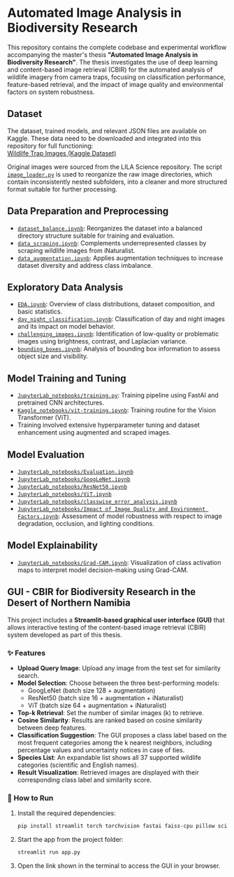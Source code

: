 # Automated Image Analysis in Biodiversity Research

This repository contains the complete codebase and experimental workflow accompanying the master's thesis **"Automated Image Analysis in Biodiversity Research"**. The thesis investigates the use of deep learning and content-based image retrieval (CBIR) for the automated analysis of wildlife imagery from camera traps, focusing on classification performance, feature-based retrieval, and the impact of image quality and environmental factors on system robustness.

## Dataset

The dataset, trained models, and relevant JSON files are available on Kaggle. These data need to be downloaded and integrated into this repository for full functioning:  
[Wildlife Trap Images (Kaggle Dataset)](https://www.kaggle.com/datasets/katzn13/wildlife-trap-images)

Original images were sourced from the LILA Science repository. The script [`image_loader.py`](image_loader.py) is used to reorganize the raw image directories, which contain inconsistently nested subfolders, into a cleaner and more structured format suitable for further processing.


## Data Preparation and Preprocessing

- [`dataset_balance.ipynb`](dataset_balance.ipynb): Reorganizes the dataset into a balanced directory structure suitable for training and evaluation.
- [`data_scraping.ipynb`](data_scraping.ipynb): Complements underrepresented classes by scraping wildlife images from iNaturalist.
- [`data_augmentation.ipynb`](data_augmentation.ipynb): Applies augmentation techniques to increase dataset diversity and address class imbalance.

## Exploratory Data Analysis

- [`EDA.ipynb`](EDA.ipynb): Overview of class distributions, dataset composition, and basic statistics.
- [`day_night_classification.ipynb`](day_night_classification.ipynb): Classification of day and night images and its impact on model behavior.
- [`challenging_images.ipynb`](challenging_images.ipynb): Identification of low-quality or problematic images using brightness, contrast, and Laplacian variance.
- [`bounding_boxes.ipynb`](bounding_boxes.ipynb): Analysis of bounding box information to assess object size and visibility.

## Model Training and Tuning

- [`JupyterLab_notebooks/training.py`](JupyterLab_notebooks/training.py): Training pipeline using FastAI and pretrained CNN architectures.
- [`Kaggle_notebooks/vit-training.ipynb`](Kaggle_notebooks/vit-training.ipynb): Training routine for the Vision Transformer (ViT).
- Training involved extensive hyperparameter tuning and dataset enhancement using augmented and scraped images.

## Model Evaluation

- [`JupyterLab_notebooks/Evaluation.ipynb`](JupyterLab_notebooks/Evaluation.ipynb)  
- [`JupyterLab_notebooks/GoogLeNet.ipynb`](JupyterLab_notebooks/GoogLeNet.ipynb)  
- [`JupyterLab_notebooks/ResNet50.ipynb`](JupyterLab_notebooks/ResNet50.ipynb)  
- [`JupyterLab_notebooks/ViT.ipynb`](JupyterLab_notebooks/ViT.ipynb)  
- [`JupyterLab_notebooks/classwise_error_analysis.ipynb`](JupyterLab_notebooks/classwise_error_analysis.ipynb)  
- [`JupyterLab_notebooks/Impact of Image Quality and Environment Factors.ipynb`](JupyterLab_notebooks/Impact%20of%20Image%20Quality%20and%20Environment%20Factors.ipynb): Assessment of model robustness with respect to image degradation, occlusion, and lighting conditions.

## Model Explainability

- [`JupyterLab_notebooks/Grad-CAM.ipynb`](JupyterLab_notebooks/Grad-CAM.ipynb): Visualization of class activation maps to interpret model decision-making using Grad-CAM.

## GUI - CBIR for Biodiversity Research in the Desert of Northern Namibia

This project includes a **Streamlit-based graphical user interface (GUI)** that allows interactive testing of the content-based image retrieval (CBIR) system developed as part of this thesis.

### ✨ Features

- **Upload Query Image**: Upload any image from the test set for similarity search.
- **Model Selection**: Choose between the three best-performing models:
  - GoogLeNet (batch size 128 + augmentation)
  - ResNet50 (batch size 16 + augmentation + iNaturalist)
  - ViT (batch size 64 + augmentation + iNaturalist)
- **Top-k Retrieval**: Set the number of similar images (k) to retrieve.
- **Cosine Similarity**: Results are ranked based on cosine similarity between deep features.
- **Classification Suggestion**: The GUI proposes a class label based on the most frequent categories among the k nearest neighbors, including percentage values and uncertainty notices in case of ties.
- **Species List**: An expandable list shows all 37 supported wildlife categories (scientific and English names).
- **Result Visualization**: Retrieved images are displayed with their corresponding class label and similarity score.

### 🚀 How to Run

1. Install the required dependencies:

    ```bash
    pip install streamlit torch torchvision fastai faiss-cpu pillow scikit-learn
    ```

2. Start the app from the project folder:

    ```bash
    streamlit run app.py
    ```

3. Open the link shown in the terminal to access the GUI in your browser.
